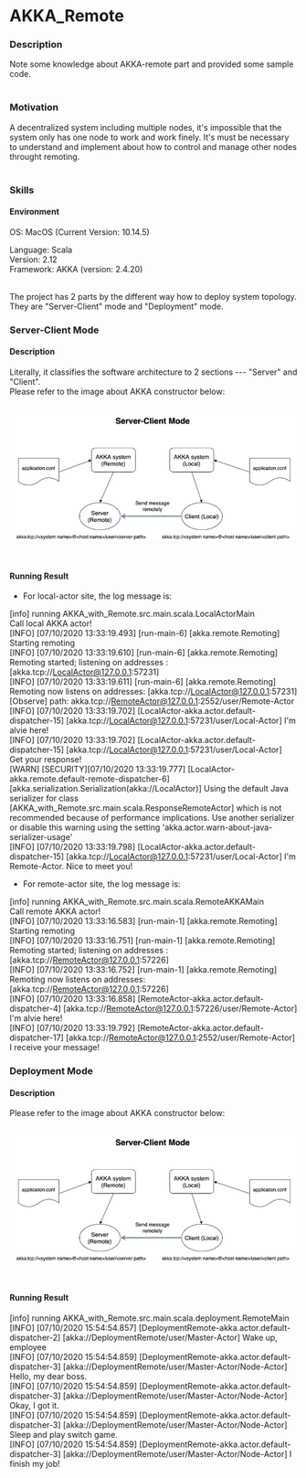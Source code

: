 # AKKA_Remote

### Description
Note some knowledge about AKKA-remote part and provided some sample code. <br>
<br>

### Motivation
A decentralized system including multiple nodes, it's impossible that the system only has one node to work and work finely. It's must be necessary to understand and implement about how to control and manage other nodes throught remoting. <br>
<br>

### Skills

#### Environment
OS: MacOS (Current Version: 10.14.5)

Language: Scala <br>
Version: 2.12 <br>
Framework: AKKA (version: 2.4.20) <br>
<br>

The project has 2 parts by the different way how to deploy system topology. They are "Server-Client" mode and "Deployment" mode.

### Server-Client Mode

#### Description 
Literally, it classifies the software architecture to 2 sections --- "Server" and "Client". <br>
Please refer to the image about AKKA constructor below: <br>
<br>
 
![](https://github.com/Chisanan232/AKKA_Remote/raw/master/docs/imgs/AKKA_Remote_Diagram-AKKA_Remote_with_Server-Client_mode.jpg)
 
<br>


#### Running Result

* For local-actor site, the log message is:

[info] running AKKA_with_Remote.src.main.scala.LocalActorMain <br>
Call local AKKA actor! <br>
[INFO] [07/10/2020 13:33:19.493] [run-main-6] [akka.remote.Remoting] Starting remoting <br>
[INFO] [07/10/2020 13:33:19.610] [run-main-6] [akka.remote.Remoting] Remoting started; listening on addresses :[akka.tcp://LocalActor@127.0.0.1:57231] <br>
[INFO] [07/10/2020 13:33:19.611] [run-main-6] [akka.remote.Remoting] Remoting now listens on addresses: [akka.tcp://LocalActor@127.0.0.1:57231] <br>
[Observe] path: akka.tcp://RemoteActor@127.0.0.1:2552/user/Remote-Actor <br>
[INFO] [07/10/2020 13:33:19.702] [LocalActor-akka.actor.default-dispatcher-15] [akka.tcp://LocalActor@127.0.0.1:57231/user/Local-Actor] I'm alvie here! <br>
[INFO] [07/10/2020 13:33:19.702] [LocalActor-akka.actor.default-dispatcher-15] [akka.tcp://LocalActor@127.0.0.1:57231/user/Local-Actor] Get your response! <br>
[WARN] [SECURITY][07/10/2020 13:33:19.777] [LocalActor-akka.remote.default-remote-dispatcher-6] [akka.serialization.Serialization(akka://LocalActor)] Using the default Java serializer for class [AKKA_with_Remote.src.main.scala.ResponseRemoteActor] which is not recommended because of performance implications. Use another serializer or disable this warning using the setting 'akka.actor.warn-about-java-serializer-usage' <br>
[INFO] [07/10/2020 13:33:19.798] [LocalActor-akka.actor.default-dispatcher-15] [akka.tcp://LocalActor@127.0.0.1:57231/user/Local-Actor] I'm Remote-Actor. Nice to meet you! <br>


* For remote-actor site, the log message is: <br>

[info] running AKKA_with_Remote.src.main.scala.RemoteAKKAMain <br>
Call remote AKKA actor! <br>
[INFO] [07/10/2020 13:33:16.583] [run-main-1] [akka.remote.Remoting] Starting remoting <br>
[INFO] [07/10/2020 13:33:16.751] [run-main-1] [akka.remote.Remoting] Remoting started; listening on addresses :[akka.tcp://RemoteActor@127.0.0.1:57226] <br>
[INFO] [07/10/2020 13:33:16.752] [run-main-1] [akka.remote.Remoting] Remoting now listens on addresses: [akka.tcp://RemoteActor@127.0.0.1:57226] <br>
[INFO] [07/10/2020 13:33:16.858] [RemoteActor-akka.actor.default-dispatcher-4] [akka.tcp://RemoteActor@127.0.0.1:57226/user/Remote-Actor] I'm alvie here! <br>
[INFO] [07/10/2020 13:33:19.792] [RemoteActor-akka.actor.default-dispatcher-17] [akka.tcp://RemoteActor@127.0.0.1:2552/user/Remote-Actor] I receive your message! <br>



### Deployment Mode

#### Description 
Please refer to the image about AKKA constructor below: <br>
<br>
 
![](https://github.com/Chisanan232/AKKA_Remote/raw/master/docs/imgs/AKKA_Remote_Diagram-AKKA_Remote_with_Server-Client_mode.jpg)
 
<br>


#### Running Result

[info] running AKKA_with_Remote.src.main.scala.deployment.RemoteMain <br>
[INFO] [07/10/2020 15:54:54.857] [DeploymentRemote-akka.actor.default-dispatcher-2] [akka://DeploymentRemote/user/Master-Actor] Wake up, employee <br>
[INFO] [07/10/2020 15:54:54.859] [DeploymentRemote-akka.actor.default-dispatcher-3] [akka://DeploymentRemote/user/Master-Actor/Node-Actor] Hello, my dear boss. <br>
[INFO] [07/10/2020 15:54:54.859] [DeploymentRemote-akka.actor.default-dispatcher-3] [akka://DeploymentRemote/user/Master-Actor/Node-Actor] Okay, I got it. <br>
[INFO] [07/10/2020 15:54:54.859] [DeploymentRemote-akka.actor.default-dispatcher-3] [akka://DeploymentRemote/user/Master-Actor/Node-Actor] Sleep and play switch game. <br>
[INFO] [07/10/2020 15:54:54.859] [DeploymentRemote-akka.actor.default-dispatcher-3] [akka://DeploymentRemote/user/Master-Actor/Node-Actor] I finish my job! <br>




